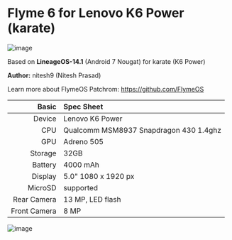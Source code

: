 # Flyme 6 for Lenovo K6 Power (karate)

![image](https://fdn.gsmarena.com/imgroot/reviews/17/lenovo-k6-power/-728x314/gsmarena_000.jpg)

Based on **LineageOS-14.1** (Android 7 Nougat) for karate (K6 Power)

**Author:** nitesh9 (Nitesh Prasad)

Learn more about FlymeOS Patchrom: https://github.com/FlymeOS

Basic   | Spec Sheet
-------:|:-------------------------
Device  | Lenovo K6 Power
CPU     | Qualcomm MSM8937 Snapdragon 430 1.4ghz
GPU     | Adreno 505
Storage | 32GB
Battery | 4000 mAh
Display | 5.0" 1080 x 1920 px
MicroSD | supported
Rear Camera  | 13 MP, LED flash
Front Camera | 8 MP

![image](https://fdn.gsmarena.com/imgroot/news/16/11/flyme-os-6-official/inline/-728/gsmarena_002.jpg)


